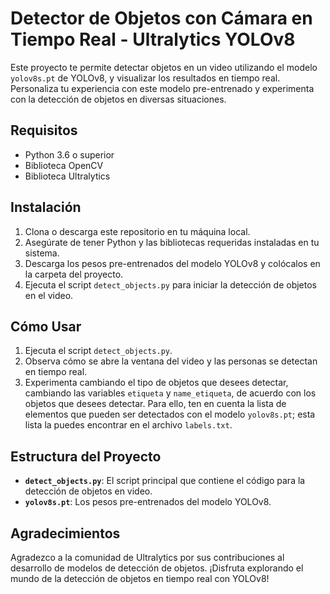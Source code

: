 # Detector de Objetos con Cámara en Tiempo Real - Ultralytics YOLOv8

Este proyecto te permite detectar objetos en un video utilizando el modelo `yolov8s.pt` de YOLOv8, y visualizar los resultados en tiempo real. Personaliza tu experiencia con este modelo pre-entrenado y experimenta con la detección de objetos en diversas situaciones.

## Requisitos

- Python 3.6 o superior
- Biblioteca OpenCV
- Biblioteca Ultralytics

## Instalación

1. Clona o descarga este repositorio en tu máquina local.
2. Asegúrate de tener Python y las bibliotecas requeridas instaladas en tu sistema.
3. Descarga los pesos pre-entrenados del modelo YOLOv8 y colócalos en la carpeta del proyecto.
4. Ejecuta el script `detect_objects.py` para iniciar la detección de objetos en el video.

## Cómo Usar

1. Ejecuta el script `detect_objects.py`.
2. Observa cómo se abre la ventana del video y las personas se detectan en tiempo real.
3. Experimenta cambiando el tipo de objetos que desees detectar, cambiando las variables `etiqueta` y `name_etiqueta`, de acuerdo con los objetos que desees detectar. Para ello, ten en cuenta la lista de elementos que pueden ser detectados con el modelo `yolov8s.pt`; esta lista la puedes encontrar en el archivo `labels.txt`.

## Estructura del Proyecto

- **`detect_objects.py`**: El script principal que contiene el código para la detección de objetos en video.
- **`yolov8s.pt`**: Los pesos pre-entrenados del modelo YOLOv8.

## Agradecimientos

Agradezco a la comunidad de Ultralytics por sus contribuciones al desarrollo de modelos de detección de objetos. ¡Disfruta explorando el mundo de la detección de objetos en tiempo real con YOLOv8!
